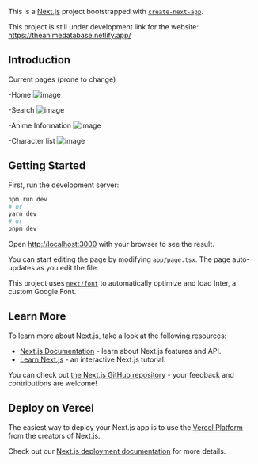 This is a [Next.js](https://nextjs.org/) project bootstrapped with [`create-next-app`](https://github.com/vercel/next.js/tree/canary/packages/create-next-app).

This project is still under development
link for the website: https://theanimedatabase.netlify.app/
## Introduction

Current pages (prone to change)

-Home
![image](https://github.com/dan9111/anime-list-app/assets/138840109/52691978-3112-4da2-bed9-2373b61e21cd)

-Search
![image](https://github.com/dan9111/anime-list-app/assets/138840109/9188004a-614f-4164-bc93-2fbd9592ce2b)

-Anime Information
![image](https://github.com/dan9111/anime-list-app/assets/138840109/0ce23598-2e17-49e7-93ee-dd9e53f90dfd)

-Character list
![image](https://github.com/dan9111/anime-list-app/assets/138840109/625afcbb-2a8c-4bff-9a79-9a6cb6027628)


## Getting Started

First, run the development server:

```bash
npm run dev
# or
yarn dev
# or
pnpm dev
```

Open [http://localhost:3000](http://localhost:3000) with your browser to see the result.

You can start editing the page by modifying `app/page.tsx`. The page auto-updates as you edit the file.

This project uses [`next/font`](https://nextjs.org/docs/basic-features/font-optimization) to automatically optimize and load Inter, a custom Google Font.

## Learn More

To learn more about Next.js, take a look at the following resources:

- [Next.js Documentation](https://nextjs.org/docs) - learn about Next.js features and API.
- [Learn Next.js](https://nextjs.org/learn) - an interactive Next.js tutorial.

You can check out [the Next.js GitHub repository](https://github.com/vercel/next.js/) - your feedback and contributions are welcome!

## Deploy on Vercel

The easiest way to deploy your Next.js app is to use the [Vercel Platform](https://vercel.com/new?utm_medium=default-template&filter=next.js&utm_source=create-next-app&utm_campaign=create-next-app-readme) from the creators of Next.js.

Check out our [Next.js deployment documentation](https://nextjs.org/docs/deployment) for more details.
